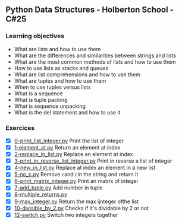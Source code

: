 ## Python Data Structures - Holberton School - C#25
### Learning objectives
- What are lists and how to use them
- What are the differences and similarities between strings and lists
- What are the most common methods of lists and how to use them
- How to use lists as stacks and queues
- What are list comprehensions and how to use them
- What are tuples and how to use them
- When to use tuples versus lists
- What is a sequence
- What is tuple packing
- What is sequence unpacking
- What is the del statement and how to use it

### Exercices
- [x] [0-print_list_integer.py](https://github.com/vlldnt/holbertonschool-higher_level_programming/blob/main/python-data_structures/0-print_list_integer.py) Print the list of integer
- [x] [1-element_at.py](https://github.com/vlldnt/holbertonschool-higher_level_programming/blob/main/python-data_structures/1-element_at.py) Return an element at index
- [x] [2-replace_in_list.py](https://github.com/vlldnt/holbertonschool-higher_level_programming/blob/main/python-data_structures/2-replace_in_list.py) Replace an element at index
- [x] [3-print_in_reverse_list_integer.py](https://github.com/vlldnt/holbertonschool-higher_level_programming/blob/main/python-data_structures/3-print_in_reverse_list_integer.py) Print in reverse a list of integer
- [x] [4-new_in_list.py](https://github.com/vlldnt/holbertonschool-higher_level_programming/blob/main/python-data_structures/4-new_in_list.py) Replace at index an element in a new list
- [x] [5-no_c.py](https://github.com/vlldnt/holbertonschool-higher_level_programming/blob/main/python-data_structures/5-no_c.py) Remove `c`and `C`in the string and return it
- [x] [6-print_matrix_integer.py](https://github.com/vlldnt/holbertonschool-higher_level_programming/blob/main/python-data_structures/6-print_matrix_integer.py) Print an matrix of integer
- [x] [7-add_tuple.py](https://github.com/vlldnt/holbertonschool-higher_level_programming/blob/main/python-data_structures/7-add_tuple.py) Add number in tuple
- [x] [8-multiple_returns.py](https://github.com/vlldnt/holbertonschool-higher_level_programming/blob/main/python-data_structures/8-multiple_returns.py)
- [x] [9-max_integer.py](https://github.com/vlldnt/holbertonschool-higher_level_programming/blob/main/python-data_structures/9-max_integer.py) Return the max ijnteger ofthe list
- [x] [10-divisible_by_2.py](https://github.com/vlldnt/holbertonschool-higher_level_programming/blob/main/python-data_structures/10-divisible_by_2.py) Checks if it's dividable by 2 or not
- [x] [12-switch.py](https://github.com/vlldnt/holbertonschool-higher_level_programming/blob/main/python-data_structures/12-switch.py) Switch two integers together